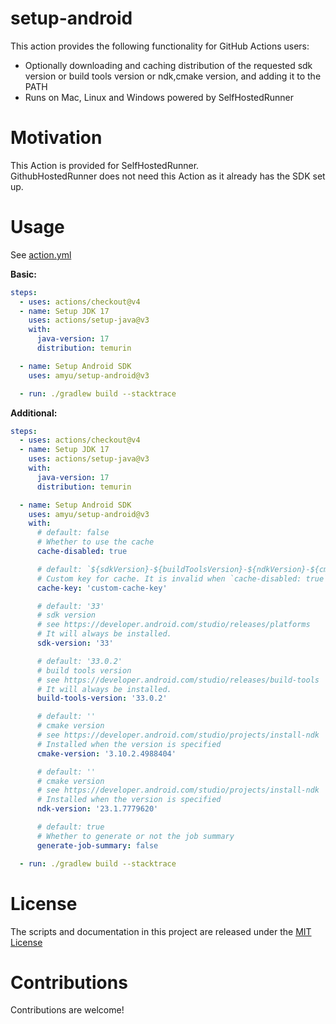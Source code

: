 # setup-android

This action provides the following functionality for GitHub Actions users:

- Optionally downloading and caching distribution of the requested sdk version or build tools version or ndk,cmake version, and adding it to the PATH
- Runs on Mac, Linux and Windows powered by SelfHostedRunner

# Motivation

This Action is provided for SelfHostedRunner.  
GithubHostedRunner does not need this Action as it already has the SDK set up.

# Usage

See [action.yml](action.yml)

**Basic:**

```yaml
steps:
  - uses: actions/checkout@v4
  - name: Setup JDK 17
    uses: actions/setup-java@v3
    with:
      java-version: 17
      distribution: temurin

  - name: Setup Android SDK
    uses: amyu/setup-android@v3

  - run: ./gradlew build --stacktrace
```

**Additional:**

```yaml
steps:
  - uses: actions/checkout@v4
  - name: Setup JDK 17
    uses: actions/setup-java@v3
    with:
      java-version: 17
      distribution: temurin

  - name: Setup Android SDK
    uses: amyu/setup-android@v3
    with:
      # default: false
      # Whether to use the cache
      cache-disabled: true

      # default: `${sdkVersion}-${buildToolsVersion}-${ndkVersion}-${cmakeVersion}-v3.1`
      # Custom key for cache. It is invalid when `cache-disabled: true`
      cache-key: 'custom-cache-key'

      # default: '33'
      # sdk version
      # see https://developer.android.com/studio/releases/platforms
      # It will always be installed.
      sdk-version: '33'

      # default: '33.0.2'
      # build tools version
      # see https://developer.android.com/studio/releases/build-tools
      # It will always be installed.
      build-tools-version: '33.0.2'

      # default: ''
      # cmake version
      # see https://developer.android.com/studio/projects/install-ndk
      # Installed when the version is specified
      cmake-version: '3.10.2.4988404'

      # default: ''
      # cmake version
      # see https://developer.android.com/studio/projects/install-ndk
      # Installed when the version is specified
      ndk-version: '23.1.7779620'

      # default: true
      # Whether to generate or not the job summary
      generate-job-summary: false

  - run: ./gradlew build --stacktrace
```

# License

The scripts and documentation in this project are released under the [MIT License](LICENSE)

# Contributions

Contributions are welcome!
